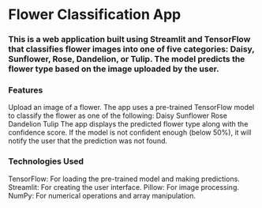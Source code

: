 # Flower Classification App
### This is a web application built using Streamlit and TensorFlow that classifies flower images into one of five categories: Daisy, Sunflower, Rose, Dandelion, or Tulip. The model predicts the flower type based on the image uploaded by the user.

### Features
Upload an image of a flower.
The app uses a pre-trained TensorFlow model to classify the flower as one of the following:
Daisy
Sunflower
Rose
Dandelion
Tulip
The app displays the predicted flower type along with the confidence score.
If the model is not confident enough (below 50%), it will notify the user that the prediction was not found.
### Technologies Used
TensorFlow: For loading the pre-trained model and making predictions.
Streamlit: For creating the user interface.
Pillow: For image processing.
NumPy: For numerical operations and array manipulation.
